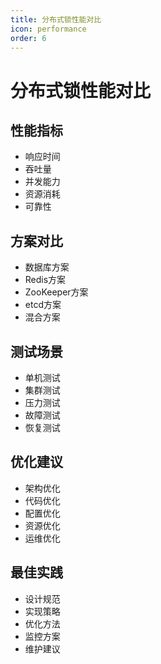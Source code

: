 ```yaml
---
title: 分布式锁性能对比
icon: performance
order: 6
---
```


# 分布式锁性能对比

## 性能指标
- 响应时间
- 吞吐量
- 并发能力
- 资源消耗
- 可靠性

## 方案对比
- 数据库方案
- Redis方案
- ZooKeeper方案
- etcd方案
- 混合方案

## 测试场景
- 单机测试
- 集群测试
- 压力测试
- 故障测试
- 恢复测试

## 优化建议
- 架构优化
- 代码优化
- 配置优化
- 资源优化
- 运维优化

## 最佳实践
- 设计规范
- 实现策略
- 优化方法
- 监控方案
- 维护建议
